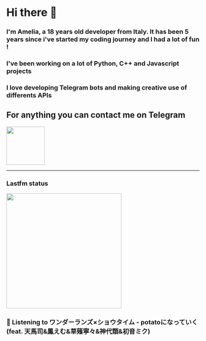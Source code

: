 # Hi there 👋
### I'm Amelia, a 18 years old developer from Italy. It has been 5 years since i've started my coding journey and I had a lot of fun !
### I've been working on a lot of Python, C++ and Javascript projects
### I love developing Telegram bots and making creative use of differents APIs


## For anything you can contact me on Telegram 
[<img src="https://upload.wikimedia.org/wikipedia/commons/thumb/8/83/Telegram_2019_Logo.svg/800px-Telegram_2019_Logo.svg.png" height=100px>](https://t.me/lmpostor_syndrome)

<!-- lastfm status starts -->
<div>
    		      <hr>
    		      <h3>Lastfm status</h3>
	              <img width="300" height="300" src="https://lastfm.freetls.fastly.net/i/u/300x300/f7b8a06dfb5c52fe260becbd64feeba2.jpg" >
		              <h3> 🎵 Listening to ワンダーランズ×ショウタイム - potatoになっていく (feat. 天馬司&鳳えむ&草薙寧々&神代類&初音ミク)</h3>
    </div> 
<!-- lastfm status ends -->
